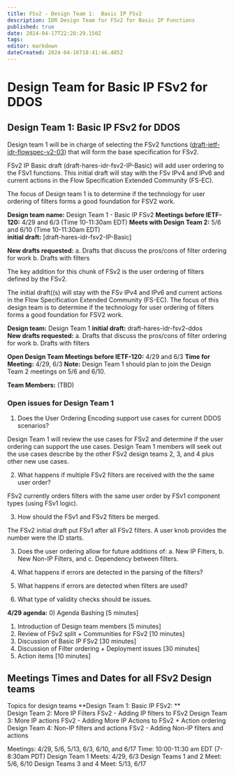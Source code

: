 ```yaml
---
title: FSv2 - Design Team 1:  Basic IP FSv2
description: IDR Design Team for FSv2 for Basic IP Functions 
published: true
date: 2024-04-17T22:28:29.150Z
tags: 
editor: markdown
dateCreated: 2024-04-16T18:41:46.485Z
---
```


# Design Team for Basic IP FSv2 for DDOS

## Design Team 1: Basic IP FSv2 for DDOS 
 
 Design team 1 will be in charge of selecting the FSv2 functions ([draft-ietf-idr-flowspec-v2-03](https://datatracker.ietf.org/doc/draft-ietf-idr-flowspec-v2/)) that will form the base specification for FSv2. 
 
 FSv2 IP Basic draft (draft-hares-idr-fsv2-IP-Basic) will add user ordering to the FSv1 functions. This initial draft will stay with the FSv IPv4 and IPv6 and current actions in the Flow Specification Extended Community (FS-EC).  
 
 The focus of Design team 1 is to determine if the technology for user ordering of filters forms a good foundation for FSV2 work. 

**Design team name:** Design Team 1 - Basic IP FSv2 
**Meetings before IETF-120:** 4/29 and 6/3 (Time 10-11:30am EDT) 
**Meets with Design Team 2:** 5/6 and 6/10 (Time 10-11:30am EDT)  
**initial draft:**  [draft-hares-idr-fsv2-IP-Basic]

**New drafts requested:** 
a. Drafts that discuss the pros/cons of filter ordering for work 
b. Drafts with filters 

The key addition for this chunk of FSv2 is the user ordering of filters defined by the FSv2. 

The initial draft((s) will stay with the FSv IPv4 and IPv6 and current actions in the Flow Specification Extended Community (FS-EC).  The focus of this design team is to determine if the technology for user ordering of filters forms a good foundation for FSV2 work. 

**Design team:** Design Team 1 
**initial draft:**  draft-hares-idr-fsv2-ddos  
**New drafts requested:** 
a. Drafts that discuss the pros/cons of filter ordering for work 
b. Drafts with filters 

**Open Design Team Meetings before IETF-120:** 4/29 and 6/3 
**Time for Meeting:** 4/29, 6/3 
**Note:** Design Team 1 should plan to join the Design Team 2 meetings on 5/6 and 6/10. 

**Team Members:** (TBD) 
 
### Open issues for Design Team 1 
1. Does the User Ordering Encoding support use cases for current DDOS scenarios?

Design Team 1 will review the use cases for FSv2 and determine if the user ordering can support the use cases.  Design Team 1 members will seek out the use cases describe by the other FSv2 design teams 2, 3, and 4 plus other new use cases.  
 
2. What happens if multiple FSv2 filters are received with the the same user order?

FSv2 currently orders filters with the same user order by FSv1 component types (using FSv1 logic). 

3. How should the FSv1 and FSv2 filters be merged. 

The FSv2 initial draft put FSv1 after all FSv2 filters.  A user knob provides the number were the ID starts. 

3. Does the user ordering allow for future additions of: 
a. New IP Filters, 
b. New Non-IP Filters, and 
c. Dependency between filters. 


4. What happens if errors are detected in the parsing of the filters? 

5. What happens if errors are detected when filters are used? 

6. What type of validity checks should be issues. 




**4/29 agenda:**
0) Agenda Bashing  [5 minutes]
1) Introduction of Design team members [5 minutes]
2) Review of FSv2 split + Communities for FSv2  [10 minutes]
3) Discussion of Basic IP FSv2 [30 minutes]
4) Discussion of Filter ordering + Deployment issues [30 minutes]
5) Action items [10 minutes]

## Meetings Times and Dates for all FSv2 Design teams

Topics for design teams
**Design Team 1: Basic IP FSv2: **  
Design Team 2: More IP Filters FSv2 - Adding IP filters to FSv2
Design Team 3: More IP actions FSv2 - Adding More IP Actions to FSv2 + Action ordering 
Design Team 4: Non-IP filters and actions FSv2 - Adding Non-IP filters and actions 

Meetings: 4/29, 5/6, 5/13, 6/3, 6/10, and 6/17
Time: 10:00-11:30 am EDT (7-8:30am PDT)
Design Team 1 Meets: 4/29, 6/3
Design Teams 1 and 2 Meet: 5/6, 6/10
Design Teams 3 and 4 Meet: 5/13, 6/17
 
 